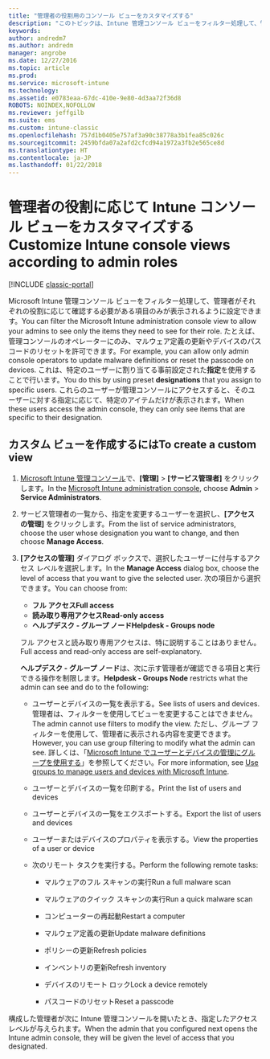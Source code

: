 ```yaml
---
title: "管理者の役割用のコンソール ビューをカスタマイズする"
description: "このトピックは、Intune 管理コンソール ビューをフィルター処理して、管理者がそれぞれの役割に応じて必要な項目のみが表示されるように設定するときに役立ちます。"
keywords: 
author: andredm7
ms.author: andredm
manager: angrobe
ms.date: 12/27/2016
ms.topic: article
ms.prod: 
ms.service: microsoft-intune
ms.technology: 
ms.assetid: e0783eaa-67dc-410e-9e80-4d3aa72f36d8
ROBOTS: NOINDEX,NOFOLLOW
ms.reviewer: jeffgilb
ms.suite: ems
ms.custom: intune-classic
ms.openlocfilehash: 757d1b0405e757af3a90c38778a3b1fea85c026c
ms.sourcegitcommit: 2459bfda07a2afd2cfcd94a1972a3fb2e565ce8d
ms.translationtype: HT
ms.contentlocale: ja-JP
ms.lasthandoff: 01/22/2018
---
```

# <a name="customize-intune-console-views-according-to-admin-roles"></a><span data-ttu-id="cea2f-103">管理者の役割に応じて Intune コンソール ビューをカスタマイズする</span><span class="sxs-lookup"><span data-stu-id="cea2f-103">Customize Intune console views according to admin roles</span></span>

[!INCLUDE [classic-portal](../includes/classic-portal.md)]

<span data-ttu-id="cea2f-104">Microsoft Intune 管理コンソール ビューをフィルター処理して、管理者がそれぞれの役割に応じて確認する必要がある項目のみが表示されるように設定できます。</span><span class="sxs-lookup"><span data-stu-id="cea2f-104">You can filter the Microsoft Intune administration console view to allow your admins to see only the items they need to see for their role.</span></span> <span data-ttu-id="cea2f-105">たとえば、管理コンソールのオペレーターにのみ、マルウェア定義の更新やデバイスのパスコードのリセットを許可できます。</span><span class="sxs-lookup"><span data-stu-id="cea2f-105">For example, you can allow only admin console operators to update malware definitions or reset the passcode on devices.</span></span> <span data-ttu-id="cea2f-106">これは、特定のユーザーに割り当てる事前設定された**指定**を使用することで行います。</span><span class="sxs-lookup"><span data-stu-id="cea2f-106">You do this by using preset **designations** that you assign to specific users.</span></span> <span data-ttu-id="cea2f-107">これらのユーザーが管理コンソールにアクセスすると、そのユーザーに対する指定に応じて、特定のアイテムだけが表示されます。</span><span class="sxs-lookup"><span data-stu-id="cea2f-107">When these users access the admin console, they can only see items that are specific to their designation.</span></span>

## <a name="to-create-a-custom-view"></a><span data-ttu-id="cea2f-108">カスタム ビューを作成するには</span><span class="sxs-lookup"><span data-stu-id="cea2f-108">To create a custom view</span></span>

1. <span data-ttu-id="cea2f-109">[Microsoft Intune 管理コンソール](https://manage.microsoft.com)で、**[管理]** &gt; **[サービス管理者]** をクリックします。</span><span class="sxs-lookup"><span data-stu-id="cea2f-109">In the [Microsoft Intune administration console](https://manage.microsoft.com), choose **Admin** &gt; **Service Administrators**.</span></span>

2. <span data-ttu-id="cea2f-110">サービス管理者の一覧から、指定を変更するユーザーを選択し、**[アクセスの管理]** をクリックします。</span><span class="sxs-lookup"><span data-stu-id="cea2f-110">From the list of service administrators, choose the user whose designation you want to change, and then choose **Manage Access**.</span></span>

3. <span data-ttu-id="cea2f-111">**[アクセスの管理]** ダイアログ ボックスで、選択したユーザーに付与するアクセス レベルを選択します。</span><span class="sxs-lookup"><span data-stu-id="cea2f-111">In the **Manage Access** dialog box, choose the level of access that you want to give the selected user.</span></span> <span data-ttu-id="cea2f-112">次の項目から選択できます。</span><span class="sxs-lookup"><span data-stu-id="cea2f-112">You can choose from:</span></span>

   -   <span data-ttu-id="cea2f-113">**フル アクセス**</span><span class="sxs-lookup"><span data-stu-id="cea2f-113">**Full access**</span></span>
   -   <span data-ttu-id="cea2f-114">**読み取り専用アクセス**</span><span class="sxs-lookup"><span data-stu-id="cea2f-114">**Read-only access**</span></span>
   -   <span data-ttu-id="cea2f-115">**ヘルプデスク - グループ ノード**</span><span class="sxs-lookup"><span data-stu-id="cea2f-115">**Helpdesk - Groups node**</span></span>

   <span data-ttu-id="cea2f-116">フル アクセスと読み取り専用アクセスは、特に説明することはありません。</span><span class="sxs-lookup"><span data-stu-id="cea2f-116">Full access and read-only access are self-explanatory.</span></span> <!--- **Helpdesk - Groups Node** allows users to choose from one of the following designations that provide custom levels of access to the Intune admin console:--->

   <span data-ttu-id="cea2f-117">**ヘルプデスク - グループ ノード**は、次に示す管理者が確認できる項目と実行できる操作を制限します。</span><span class="sxs-lookup"><span data-stu-id="cea2f-117">**Helpdesk - Groups Node** restricts what the admin can see and do to the following:</span></span>

   -   <span data-ttu-id="cea2f-118">ユーザーとデバイスの一覧を表示する。</span><span class="sxs-lookup"><span data-stu-id="cea2f-118">See lists of users and devices.</span></span> <span data-ttu-id="cea2f-119">管理者は、フィルターを使用してビューを変更することはできません。</span><span class="sxs-lookup"><span data-stu-id="cea2f-119">The admin cannot use filters to modify the view.</span></span> <span data-ttu-id="cea2f-120">ただし、グループ フィルターを使用して、管理者に表示される内容を変更できます。</span><span class="sxs-lookup"><span data-stu-id="cea2f-120">However, you can use group filtering to modify what the admin can see.</span></span> <span data-ttu-id="cea2f-121">詳しくは、「[Microsoft Intune でユーザーとデバイスの管理にグループを使用する](use-groups-to-manage-users-and-devices-with-microsoft-intune.md)」を参照してください。</span><span class="sxs-lookup"><span data-stu-id="cea2f-121">For more information, see [Use groups to manage users and devices with Microsoft Intune](use-groups-to-manage-users-and-devices-with-microsoft-intune.md).</span></span>

   -   <span data-ttu-id="cea2f-122">ユーザーとデバイスの一覧を印刷する。</span><span class="sxs-lookup"><span data-stu-id="cea2f-122">Print the list of users and devices</span></span>

   -   <span data-ttu-id="cea2f-123">ユーザーとデバイスの一覧をエクスポートする。</span><span class="sxs-lookup"><span data-stu-id="cea2f-123">Export the list of users and devices</span></span>

   -   <span data-ttu-id="cea2f-124">ユーザーまたはデバイスのプロパティを表示する。</span><span class="sxs-lookup"><span data-stu-id="cea2f-124">View the properties of a user or device</span></span>

   -   <span data-ttu-id="cea2f-125">次のリモート タスクを実行する。</span><span class="sxs-lookup"><span data-stu-id="cea2f-125">Perform the following remote tasks:</span></span>

       -   <span data-ttu-id="cea2f-126">マルウェアのフル スキャンの実行</span><span class="sxs-lookup"><span data-stu-id="cea2f-126">Run a full malware scan</span></span>

       -   <span data-ttu-id="cea2f-127">マルウェアのクイック スキャンの実行</span><span class="sxs-lookup"><span data-stu-id="cea2f-127">Run a quick malware scan</span></span>

       -   <span data-ttu-id="cea2f-128">コンピューターの再起動</span><span class="sxs-lookup"><span data-stu-id="cea2f-128">Restart a computer</span></span>

       -   <span data-ttu-id="cea2f-129">マルウェア定義の更新</span><span class="sxs-lookup"><span data-stu-id="cea2f-129">Update malware definitions</span></span>

       -   <span data-ttu-id="cea2f-130">ポリシーの更新</span><span class="sxs-lookup"><span data-stu-id="cea2f-130">Refresh policies</span></span>

       -   <span data-ttu-id="cea2f-131">インベントリの更新</span><span class="sxs-lookup"><span data-stu-id="cea2f-131">Refresh inventory</span></span>

       -   <span data-ttu-id="cea2f-132">デバイスのリモート ロック</span><span class="sxs-lookup"><span data-stu-id="cea2f-132">Lock a device remotely</span></span>

       -   <span data-ttu-id="cea2f-133">パスコードのリセット</span><span class="sxs-lookup"><span data-stu-id="cea2f-133">Reset a passcode</span></span>

<span data-ttu-id="cea2f-134">構成した管理者が次に Intune 管理コンソールを開いたとき、指定したアクセス レベルが与えられます。</span><span class="sxs-lookup"><span data-stu-id="cea2f-134">When the admin that you configured next opens the Intune admin console, they will be given the level of access that you designated.</span></span>
